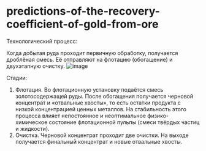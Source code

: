 # predictions-of-the-recovery-coefficient-of-gold-from-ore

Технологический процесс:

Когда добытая руда проходит первичную обработку, получается дроблёная смесь. Её отправляют на флотацию (обогащение) и двухэтапную очистку.
![image](https://github.com/deniskriukov/predictions-of-the-recovery-coefficient-of-gold-from-ore/assets/113203842/d9d07103-3784-4da3-bd60-e86a5dffbc15)

Стадии:
1. Флотация. Во флотационную установку подаётся смесь золотосодержащей руды. После обогащения получается черновой концентрат и «отвальные хвосты», то есть остатки продукта с низкой концентрацией ценных металлов. На стабильность этого процесса влияет непостоянное и неоптимальное физико-химическое состояние флотационной пульпы (смеси твёрдых частиц и жидкости).
2. Очистка. Черновой концентрат проходит две очистки. На выходе получается финальный концентрат и новые отвальные хвосты.



